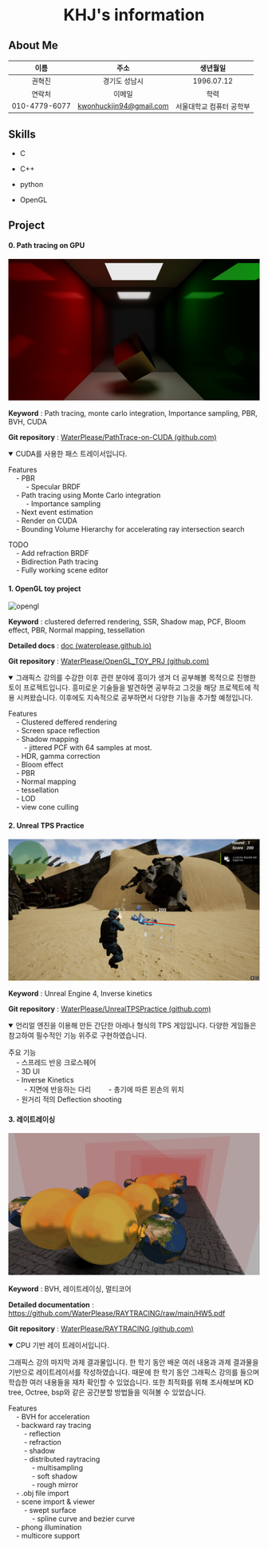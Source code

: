 <h1 style="text-align: center; font-size:xx-large">KHJ's information</h1>

## About Me

|  이름  |  주소  | 생년월일 |
| :------: | :------: | :------: |
| 권혁진 | 경기도 성남시 | 1996.07.12 |
| 연락처 | 이메일 |   학력   |
| 010-4779-6077 | kwonhuckjin94@gmail.com | 서울대학교 컴퓨터 공학부 |

## Skills

- C
- C++
- python

- OpenGL

## Project

#### 0. Path tracing on GPU

![](./img/PathTracer/reflection2.png)

**Keyword** : Path tracing, monte carlo integration, Importance sampling, PBR, BVH, CUDA

**Git repository** : [WaterPlease/PathTrace-on-CUDA (github.com)](https://github.com/WaterPlease/PathTrace-on-CUDA)

<details open>
    <summary>CUDA를 사용한 패스 트레이서입니다.</summary>
    <p>
Features <br/>
&nbsp;&nbsp;&nbsp;&nbsp;- PBR<br/>
&nbsp;&nbsp;&nbsp;&nbsp;&nbsp;&nbsp;&nbsp;&nbsp; - Specular BRDF<br/>
&nbsp;&nbsp;&nbsp;&nbsp;- Path tracing using Monte Carlo integration<br/>
&nbsp;&nbsp;&nbsp;&nbsp;&nbsp;&nbsp;&nbsp;&nbsp; - Importance sampling<br/>
&nbsp;&nbsp;&nbsp;&nbsp;- Next event estimation<br/>
&nbsp;&nbsp;&nbsp;&nbsp;- Render on CUDA<br/>
&nbsp;&nbsp;&nbsp;&nbsp;- Bounding Volume Hierarchy for accelerating ray intersection search<br/>
    </p>
TODO<br/>
&nbsp;&nbsp;&nbsp;&nbsp;- Add refraction BRDF<br/>
&nbsp;&nbsp;&nbsp;&nbsp;- Bidirection Path tracing<br/>
&nbsp;&nbsp;&nbsp;&nbsp;- Fully working scene editor<br/>
    </p>
</details>



####     1. OpenGL toy project

![opengl](./img/OPENGL_TOY_PROJECT/opengl.webp)

**Keyword** : clustered deferred rendering, SSR, Shadow map, PCF, Bloom effect, PBR, Normal mapping, tessellation

**Detailed docs** : [doc (waterplease.github.io)](https://waterplease.github.io/OpenGL_TOY_PRJ/)

**Git repository** : [WaterPlease/OpenGL_TOY_PRJ (github.com)](https://github.com/WaterPlease/OpenGL_TOY_PRJ)

<details open>
    <summary>그래픽스 강의를 수강한 이후 관련 분야에 흥미가 생겨 더 공부해볼 목적으로 진행한 토이 프로젝트입니다. 흥미로운 기술들을 발견하면 공부하고 그것을 해당 프로젝트에 적용 시켜왔습니다.
이후에도 지속적으로 공부하면서 다양한 기능을 추가할 예정입니다.</summary>
    <p>
Features <br/>
&nbsp;&nbsp;&nbsp;&nbsp;- Clustered deffered rendering<br/>
&nbsp;&nbsp;&nbsp;&nbsp;- Screen space reflection<br/>
&nbsp;&nbsp;&nbsp;&nbsp;- Shadow mapping<br/>
&nbsp;&nbsp;&nbsp;&nbsp;&nbsp;&nbsp;&nbsp;&nbsp;- jittered PCF with 64 samples at most.<br/>
&nbsp;&nbsp;&nbsp;&nbsp;- HDR, gamma correction<br/>
&nbsp;&nbsp;&nbsp;&nbsp;- Bloom effect<br/>
&nbsp;&nbsp;&nbsp;&nbsp;- PBR<br/>
&nbsp;&nbsp;&nbsp;&nbsp;- Normal mapping<br/>
&nbsp;&nbsp;&nbsp;&nbsp;- tessellation<br/>
&nbsp;&nbsp;&nbsp;&nbsp;- LOD<br/>
&nbsp;&nbsp;&nbsp;&nbsp;- view cone culling<br/>
    </p>
</details>



#### 2. Unreal TPS Practice

![](img\UnrealTPS\UnrealTPS.png)

**Keyword** : Unreal Engine 4, Inverse kinetics

**Git repository** : [WaterPlease/UnrealTPSPractice (github.com)](https://github.com/WaterPlease/UnrealTPSPractice)

<details open>
    <summary>언리얼 엔진을 이용해 만든 간단한 아레나 형식의 TPS 게임입니다. 다양한 게임들은 참고하여 필수적인 기능 위주로 구현하였습니다.</summary>
    <p>
주요 기능 <br/>
&nbsp;&nbsp;&nbsp;&nbsp;- 스프레드 반응 크로스헤어<br/>
&nbsp;&nbsp;&nbsp;&nbsp;- 3D UI<br/>
&nbsp;&nbsp;&nbsp;&nbsp;- Inverse Kinetics<br/>
&nbsp;&nbsp;&nbsp;&nbsp;&nbsp;&nbsp;&nbsp;&nbsp;- 지면에 반응하는 다리       &nbsp;&nbsp;&nbsp;&nbsp;&nbsp;&nbsp;&nbsp;&nbsp;- 총기에 따른 왼손의 위치<br/>
&nbsp;&nbsp;&nbsp;&nbsp;- 원거리 적의 Deflection shooting<br/>
    </p>
</details>





####     3. 레이트레이싱

<img src="./img/RAYTRACER/mirror_raytrace.png" alt="mirro" style="zoom: 75%;" />

**Keyword** : BVH, 레이트레이싱, 멀티코어

**Detailed documentation** : https://github.com/WaterPlease/RAYTRACING/raw/main/HW5.pdf

**Git repository** :  [WaterPlease/RAYTRACING (github.com)](https://github.com/WaterPlease/RAYTRACING)

<details open>
    <summary>CPU 기반 레이 트레이서입니다.</summary>
<p>
그래픽스 강의 마지막 과제 결과물입니다. 한 학기 동안 배운 여러 내용과 과제 결과물을 기반으로 레이트레이서를 작성하였습니다. 때문에 한 학기 동안 그래픽스 강의를 들으며 학습한 여러 내용들을 재차 확인할 수 있었습니다. 또한 최적화를 위해 조사해보며 KD tree, Octree, bsp와 같은 공간분할 방법들을 익혀볼 수 있었습니다.
</p>
<p>
Features<br/>
&nbsp;&nbsp;&nbsp;&nbsp;- BVH for acceleration<br/>
&nbsp;&nbsp;&nbsp;&nbsp;- backward ray tracing<br/>
&nbsp;&nbsp;&nbsp;&nbsp;&nbsp;&nbsp;&nbsp;&nbsp;- reflection<br/>
&nbsp;&nbsp;&nbsp;&nbsp;&nbsp;&nbsp;&nbsp;&nbsp;- refraction<br/>
&nbsp;&nbsp;&nbsp;&nbsp;&nbsp;&nbsp;&nbsp;&nbsp;- shadow<br/>
&nbsp;&nbsp;&nbsp;&nbsp;&nbsp;&nbsp;&nbsp;&nbsp;- distributed raytracing<br/>
&nbsp;&nbsp;&nbsp;&nbsp;&nbsp;&nbsp;&nbsp;&nbsp;&nbsp;&nbsp;&nbsp;&nbsp;- multisampling<br/>
&nbsp;&nbsp;&nbsp;&nbsp;&nbsp;&nbsp;&nbsp;&nbsp;&nbsp;&nbsp;&nbsp;&nbsp;- soft shadow<br/>
&nbsp;&nbsp;&nbsp;&nbsp;&nbsp;&nbsp;&nbsp;&nbsp;&nbsp;&nbsp;&nbsp;&nbsp;- rough mirror<br/>
&nbsp;&nbsp;&nbsp;&nbsp;- .obj file import<br/>
&nbsp;&nbsp;&nbsp;&nbsp;- scene import & viewer<br/>
&nbsp;&nbsp;&nbsp;&nbsp;&nbsp;&nbsp;&nbsp;&nbsp;- swept surface<br/>
&nbsp;&nbsp;&nbsp;&nbsp;&nbsp;&nbsp;&nbsp;&nbsp;&nbsp;&nbsp;&nbsp;&nbsp;- spline curve and bezier curve<br/>
&nbsp;&nbsp;&nbsp;&nbsp;- phong illumination<br/>
&nbsp;&nbsp;&nbsp;&nbsp;- multicore support<br/>
</p>
</details>

